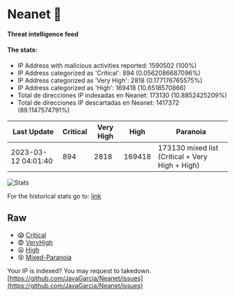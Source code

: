 # Neanet :hocho:
#### Threat intelligence feed
#### The stats:

- IP Address with malicious activities reported: 1590502 (100%)
- IP Address categorized as 'Critical':  894 (0.0562086687096%)
- IP Address categorized as 'Very High':  2818 (0.177176765575%)
- IP Address categorized as 'High':  169418 (10.6518570866)
- Total de direcciones IP indexadas en Neanet:  173130 (10.8852425209%)
- Total de direcciones IP descartadas en Neanet:  1417372 (89.1147574791%)

| Last Update | Critical | Very High | High | Paranoia |
| --- | --- | --- | --- | --- |
| 2023-03-12 04:01:40 | 894 | 2818 | 169418 | 173130 mixed list (Critical + Very High + High)|

![Stats](https://docs.google.com/spreadsheets/d/e/2PACX-1vSnaNMIXVabIpDJjufMlzH7poXnshF3mgd8Is1g9ytUEzVsP5my4Trn8f-xkoLLQ38xpL3HtmUexLo6/pubchart?oid=501124687&format=image)

For the historical stats go to: [link](/stats.csv)
## Raw
- :scream: [Critical](https://raw.githubusercontent.com/JavaGarcia/Neanet/master/blacklists/neanet_critical.txt)
- :fearful: [VeryHigh](https://raw.githubusercontent.com/JavaGarcia/Neanet/master/blacklists/neanet_veryHigh.txtt)
- :frowning: [High](https://raw.githubusercontent.com/JavaGarcia/Neanet/master/blacklists/neanet_high.txt)
- :dizzy_face: [Mixed-Paranoia](https://raw.githubusercontent.com/JavaGarcia/Neanet/master/blacklists/neanet_all.txt)


Your IP is indexed? You may request to takedown. [https://github.com/JavaGarcia/Neanet/issues](https://github.com/JavaGarcia/Neanet/issues)









































































































































































































































































































































































































































































































































































































































































































































































































































































































































































































































































































































































































































































































































































































































































































































































































































































































































































































































































































































































































































































































































































































































































































































































































































































































































































































































































































































































































































































































































































































































































































































































































































































































































































































































































































































































































































































































































































































































































































































































































































































































































































































































































































































































































































































































































































































































































































































































































































































































































































































































































































































































































































































































































































































































































































































































































































































































































































































































































































































































































































































































































































































































































































































































































































































































































































































































































































































































































































































































































































































































































































































































































































































































































































































































































































































































































































































































































































































































































































































































































































































































































































































































































































































































































































































































































































































































































































































































































































































































































































































































































































































































































































































































































































































































































































































































































































































































































































































































































































































































































